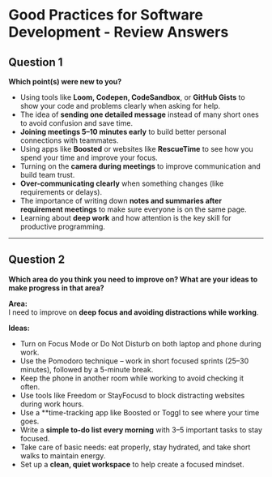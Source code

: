 # Good Practices for Software Development - Review Answers

## Question 1  
**Which point(s) were new to you?**

- Using tools like **Loom, Codepen, CodeSandbox**, or **GitHub Gists** to show your code and problems clearly when asking for help.  
- The idea of **sending one detailed message** instead of many short ones to avoid confusion and save time.  
- **Joining meetings 5–10 minutes early** to build better personal connections with teammates.  
- Using apps like **Boosted** or websites like **RescueTime** to see how you spend your time and improve your focus.  
- Turning on the **camera during meetings** to improve communication and build team trust.  
- **Over-communicating clearly** when something changes (like requirements or delays).  
- The importance of writing down **notes and summaries after requirement meetings** to make sure everyone is on the same page.  
- Learning about **deep work** and how attention is the key skill for productive programming.

---

## Question 2  
**Which area do you think you need to improve on? What are your ideas to make progress in that area?**

**Area:**  
I need to improve on **deep focus and avoiding distractions while working**.

**Ideas:**  
- Turn on Focus Mode or Do Not Disturb on both laptop and phone during work.  
- Use the Pomodoro technique – work in short focused sprints (25–30 minutes), followed by a 5-minute break.  
- Keep the phone in another room while working to avoid checking it often.  
- Use tools like Freedom or StayFocusd to block distracting websites during work hours.  
- Use a **time-tracking app like Boosted or Toggl to see where your time goes.  
- Write a **simple to-do list every morning** with 3–5 important tasks to stay focused.  
- Take care of basic needs: eat properly, stay hydrated, and take short walks to maintain energy.  
- Set up a **clean, quiet workspace** to help create a focused mindset.